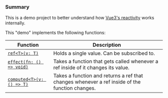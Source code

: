 ### Summary

This is a demo project to better understand how [Vue3's reactivity](https://vuejs.org/guide/extras/reactivity-in-depth.html#what-is-reactivity) works internally.

This "demo" implements the following functions:

| Function                                         | Description                                                                                    |
|--------------------------------------------------|------------------------------------------------------------------------------------------------|
| [`ref<T>(v: T)`](src/lib/ref.ts)                 | Holds a single value. Can be subscribed to.                                                    |
| [`effect(fn: () => void)`](src/lib/effect.ts)    | Takes a function that gets called whenever a ref inside of it changes its value.               |
| [`computed<T>(v: () => T)`](src/lib/computed.ts) | Takes a function and returns a ref that changes whenever a ref inside of the function changes. |
